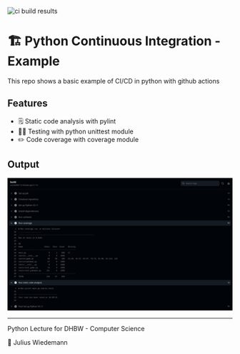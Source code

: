 ![ci build results](https://github.com/JuliusWiedemann/PythonCIExample/actions/workflows/python-ci/badge.svg)

# 🏗️ Python Continuous Integration - Example 

This repo shows a basic example of CI/CD in python with github actions

## Features
- 🗒️ Static code analysis with pylint
- 🧑‍🔬 Testing with python unittest module
- ✏️ Code coverage with coverage module

## Output
![](images/ci-report.png)

---

Python Lecture for DHBW - Computer Science

🧑 Julius Wiedemann
